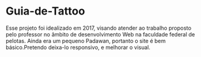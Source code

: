 # Guia-de-Tattoo
Esse projeto foi idealizado em 2017, visando atender ao trabalho proposto pelo professor no âmbito de desenvolvimento Web na faculdade federal de pelotas. Ainda era um pequeno Padawan, portanto o site é bem básico.Pretendo deixa-lo responsivo, e melhorar o visual.  
